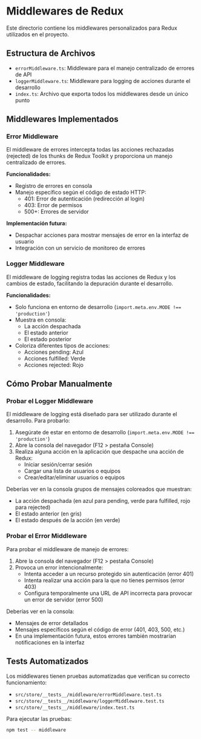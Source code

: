 # Middlewares de Redux

Este directorio contiene los middlewares personalizados para Redux utilizados en el proyecto.

## Estructura de Archivos

- `errorMiddleware.ts`: Middleware para el manejo centralizado de errores de API
- `loggerMiddleware.ts`: Middleware para logging de acciones durante el desarrollo
- `index.ts`: Archivo que exporta todos los middlewares desde un único punto

## Middlewares Implementados

### Error Middleware

El middleware de errores intercepta todas las acciones rechazadas (rejected) de los thunks de Redux Toolkit y proporciona un manejo centralizado de errores.

**Funcionalidades:**
- Registro de errores en consola
- Manejo específico según el código de estado HTTP:
  - 401: Error de autenticación (redirección al login)
  - 403: Error de permisos
  - 500+: Errores de servidor

**Implementación futura:**
- Despachar acciones para mostrar mensajes de error en la interfaz de usuario
- Integración con un servicio de monitoreo de errores

### Logger Middleware

El middleware de logging registra todas las acciones de Redux y los cambios de estado, facilitando la depuración durante el desarrollo.

**Funcionalidades:**
- Solo funciona en entorno de desarrollo (`import.meta.env.MODE !== 'production'`)
- Muestra en consola:
  - La acción despachada
  - El estado anterior
  - El estado posterior
- Coloriza diferentes tipos de acciones:
  - Acciones pending: Azul
  - Acciones fulfilled: Verde
  - Acciones rejected: Rojo

## Cómo Probar Manualmente

### Probar el Logger Middleware

El middleware de logging está diseñado para ser utilizado durante el desarrollo. Para probarlo:

1. Asegúrate de estar en entorno de desarrollo (`import.meta.env.MODE !== 'production'`)
2. Abre la consola del navegador (F12 > pestaña Console)
3. Realiza alguna acción en la aplicación que despache una acción de Redux:
   - Iniciar sesión/cerrar sesión
   - Cargar una lista de usuarios o equipos
   - Crear/editar/eliminar usuarios o equipos

Deberías ver en la consola grupos de mensajes coloreados que muestran:
- La acción despachada (en azul para pending, verde para fulfilled, rojo para rejected)
- El estado anterior (en gris)
- El estado después de la acción (en verde)

### Probar el Error Middleware

Para probar el middleware de manejo de errores:

1. Abre la consola del navegador (F12 > pestaña Console)
2. Provoca un error intencionalmente:
   - Intenta acceder a un recurso protegido sin autenticación (error 401)
   - Intenta realizar una acción para la que no tienes permisos (error 403)
   - Configura temporalmente una URL de API incorrecta para provocar un error de servidor (error 500)

Deberías ver en la consola:
- Mensajes de error detallados
- Mensajes específicos según el código de error (401, 403, 500, etc.)
- En una implementación futura, estos errores también mostrarían notificaciones en la interfaz

## Tests Automatizados

Los middlewares tienen pruebas automatizadas que verifican su correcto funcionamiento:
- `src/store/__tests__/middleware/errorMiddleware.test.ts`
- `src/store/__tests__/middleware/loggerMiddleware.test.ts`
- `src/store/__tests__/middleware/index.test.ts`

Para ejecutar las pruebas:
```bash
npm test -- middleware
``` 